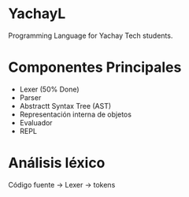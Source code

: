 # YachayL
Programming Language for Yachay Tech students.

# Componentes Principales

* Lexer (50% Done)
* Parser
* Abstractt Syntax Tree (AST)
* Representación interna de objetos
* Evaluador
* REPL

# Análisis léxico

Código fuente -> Lexer -> tokens
